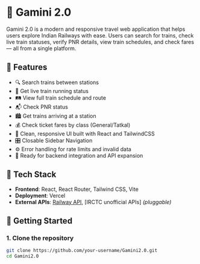 # 🚆 Gamini 2.0

Gamini 2.0 is a modern and responsive travel web application that helps users explore Indian Railways with ease. Users can search for trains, check live train statuses, verify PNR details, view train schedules, and check fares — all from a single platform.

## 🌟 Features

- 🔍 Search trains between stations
- 📍 Get live train running status
- 🛤️ View full train schedule and route
- 📬 Check PNR status
- 🏙️ Get trains arriving at a station
- 💰 Check ticket fares by class (General/Tatkal)
- 📌 Clean, responsive UI built with React and TailwindCSS
- 🎛️ Closable Sidebar Navigation
- ⚙️ Error handling for rate limits and invalid data
- 🧠 Ready for backend integration and API expansion

## 🚀 Tech Stack

- **Frontend**: React, React Router, Tailwind CSS, Vite
- **Deployment**: Vercel
- **External APIs**: [Railway API](https://railwayapi.site/), [IRCTC unofficial APIs] *(pluggable)*

## 🔧 Getting Started

### 1. Clone the repository

```bash
git clone https://github.com/your-username/Gamini2.0.git
cd Gamini2.0
